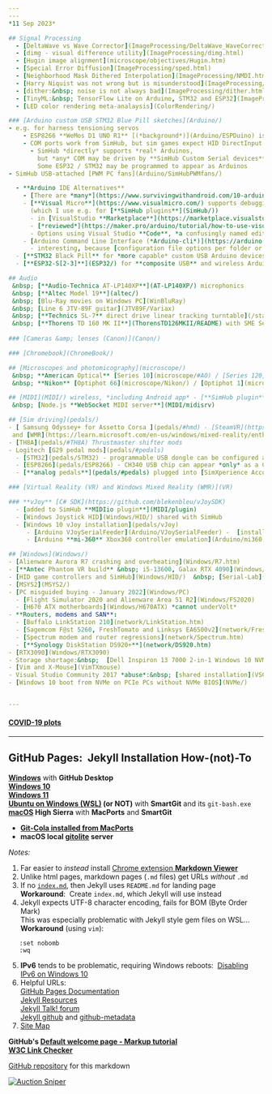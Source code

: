 ```yaml
---
---
*11 Sep 2023*  

## Signal Processing
  - [DeltaWave vs Wave Corrector](ImageProcessing/DeltaWave_WaveCorrector.html)
  - [dimg - visual difference utility](ImageProcessing/dimg.html)
  - [Hugin image alignment](microscope/objectives/Hugin.htm)  
  - [Special Error Diffusion](ImageProcessing/sped.html)
  - [Neighborhood Mask Dithered Interpolation](ImageProcessing/NMDI.html)
  - [Harry Niquist was not wrong but is misunderstood](ImageProcessing/Nyquist.html)
  - [dither:&nbsp; noise is not always bad](ImageProcessing/dither.html)
  - [TinyML:&nbsp; TensorFlow Lite on Arduino, STM32 and ESP32](ImageProcessing/TinyML.htm)  
  - [LED color rendering meta-analaysis](ColorRendering/)  

### [Arduino custom USB STM32 Blue Pill sketches](Arduino/)
- e.g. for harness tensioning servos
    - ESP8266 **WeMos D1 UNO R1** [(*background*)](Arduino/ESPDuino) is a COM device  
    - COM ports work from SimHub, but sim games expect HID DirectInput
      - SimHub *directly* supports *real* Arduinos,  
        but *any* COM may be driven by **SimHub Custom Serial devices**  
        Some ESP32 / STM32 may be programmed to appear as Arduinos
- SimHub USB-attached [PWM PC fans](Arduino/SimHubPWMfans/)

  - **Arduino IDE Alternatives**
    - [There are *many*](https://www.survivingwithandroid.com/10-arduino-ide-alternative-to-start-programming/)
    - [**Visual Micro**](https://www.visualmicro.com/) supports debugging in Visual Studio  
      (which I use e.g. for [**SimHub plugins**](SimHub/))
      - in [VisualStudio **Marketplace**](https://marketplace.visualstudio.com/items?itemName=VisualMicro.ArduinoIDEforVisualStudio)  
      - [*reviewed*](https://maker.pro/arduino/tutorial/how-to-use-visual-studio-for-arduino-development)  
      - Options using Visual Studio **Code**, *a confusingly named editor*, are discounted;&nbsp; I prefer GVim
    - [Arduino Command Line Interface (*Arduino-cli*)](https://arduino.github.io/arduino-cli/0.31/)
      - interesting, because [configuration file options per folder or root folder](https://arduino.github.io/arduino-cli/0.31/commands/arduino-cli_config_init/)
  - [**STM32 Black Pill** for *more capable* custom USB Arduino devices](Arduino/black)
  - [**ESP32-S[2-3]**](ESP32/) for **composite USB** and wireless Arduino devices  

## Audio  
 &nbsp; [**Audio-Technica AT-LP140XP**](AT-LP140XP/) microphonics  
 &nbsp; [**Altec Model 19**](altec/)  
 &nbsp; [Blu-Ray movies on Windows PC](WinBluRay)  
 &nbsp; [Line 6 JTV-89F guitar](JTV89F/Variax)  
 &nbsp; [**Technics SL-7** direct drive linear tracking turntable](/static/SL-7/)  
 &nbsp; [**Thorens TD 160 MK II**](ThorensTD126MKII/README) with SME Series III  
  
### [Cameras &amp; lenses (Canon)](Canon/)

### [Chromebook](ChromeBook/)

## [Microscopes and photomicography](microscope/)  
 &nbsp; **American Optical** [Series 10](microscope/#AO) / [Series 120](microscope/AO/) / [Reichert EPIStar](microscope/#EPIStar)  
 &nbsp; **Nikon** [Optiphot 66](microscope/Nikon/) / [Optiphot 1](microscope/Nikon/Optiphot/) [Metaphot](microscope/Nikon/Metaphot/)  

## [MIDI](MIDI/) wireless, *including Android app* - [**SimHub plugin**](MIDI/plugin/)
 &nbsp; [Node.js **WebSocket MIDI server**](MIDI/midisrv)

## [Sim driving](pedals/)
- [ Samsung Odyssey+ for Assetto Corsa ](pedals/#hmd) - [SteamVR](https://steamcommunity.com/app/250820)
 and [WMR](https://learn.microsoft.com/en-us/windows/mixed-reality/enthusiast-guide/)  
- [TH8A](pedals/#TH8A) Thrustmaster shifter mods
- Logitech [G29 pedal mods](pedals/#pedals)
  - [STM32](pedals/STM32) - programmable USB dongle can be configured as [HID gamepad](Windows/HID/)
  - [ESP8266](pedals/ESP8266) - CH340 USB chip can appear *only* as a COM port to Windows
  - [**analog pedals**](pedals/#pedals) plugged into [SimXperience AccuForce controller](pedals/#analog)  

### [Virtual Reality (VR) and Windows Mixed Reality (WMR)](VR)  

### **vJoy** [C# SDK](https://github.com/blekenbleu/vJoySDK)  
  - [added to SimHub **MIDIio plugin**](MIDI/plugin)
  - [Windows Joystick HID](Windows/HID/) shared with SimHub
  - [Windows 10 vJoy installation](pedals/vJoy)
     - [Arduino VJoySerialFeeder](Arduino/VJoySerialFeeder) -  [install](Arduino/vJoySFinstall)
     - [Arduino **mi-360** Xbox360 controller emulation](Arduino/mi360)

## [Windows](Windows/)
- [Alienware Aurora R7 crashing and overheating](Windows/R7.htm)  
- [**Antec Phantom VR build** &nbsp; i5-13600, Galax RTX 4090](Windows/PhantomVR.htm)  
- [HID game controllers and SimHub](Windows/HID/)  &nbsp; [Serial-Lab](Windows/SerialLab)
- [MSYS2](MSYS2/)
- [PC misguided buying - January 2022](Windows/PC)  
  - [Flight Simulator 2020 and Alienware Area 51 R2](Windows/FS2020)
  - [H670 ATX motherboards](Windows/H670ATX) *cannot underVolt*
- **Routers, modems and SAN**:  
  - [Buffalo LinkStation 210](network/LinkStation.htm)  
  - [Sagemcom F@st 5260, FreshTomato and Linksys EA6500v2](network/FreshTomato.htm)  
  - [Spectrum modem and router regressions](network/Spectrum.htm)  
  - [**Synology DiskStation DS920+**](network/DS920.htm)  
- [RTX3090](Windows/RTX3090)  
- Storage shortage:&nbsp;  [Dell Inspiron 13 7000 2-in-1 Windows 10 NVMe SSD](NVMe/Inspiron13.htm)  
- [Vim and X-Mouse](VimTXmouse)
- Visual Studio Community 2017 *abuse*:&nbsp; [shared installation](VSC2017)
- [Windows 10 boot from NVMe on PCIe PCs without NVMe BIOS](NVMe/)  


---
```


#### [COVID-19 plots](covid)

---

## GitHub Pages:&nbsp; Jekyll Installation How-(not)-To
**[Windows](GitHubPages)** with **GitHub Desktop**  
**[Windows 10](GitHubW10)**  
**[Windows 11](GitHubW11/)**  
**[Ubuntu on Windows (WSL)](GitHubWSL) (or NOT)** with **SmartGit**  and its `git-bash.exe`  
**[macOS](GitHubMac) High Sierra** with **MacPorts** and **SmartGit**
 - [**Git-Cola installed from MacPorts**](GitColaMacPorts)
 - **macOS local [gitolite](MacGit) server**

*Notes:*
1. Far easier to *instead* install [Chrome extension **Markdown
   Viewer**](https://chrome.google.com/webstore/detail/markdown-viewer/ckkdlimhmcjmikdlpkmbgfkaikojcbjk?hl=en)
2. Unlike html pages, markdown pages (`.md` files) get URLs *without* `.md`  
3. If no [`index.md`](/), then Jekyll uses `README.md` for landing page  
   **Workaround**:&nbsp;  Create `index.md`, which Jekyll will use instead  
4. Jekyll expects UTF-8 character encoding, fails for BOM (Byte Order Mark)  
   This was especially problematic with Jekyll style gem files on WSL...  
   **Workaround** (using `vim`):  
```
   :set nobomb
   :wq
```
5. **IPv6** tends to be problematic, requiring Windows reboots:&nbsp;
   [Disabling IPv6 on Windows 10](https://help.my-private-network.co.uk/support/solutions/articles/6000158531-how-to-disable-ipv6-on-windows-10)
6. Helpful URLs:  
  [GitHub Pages Documentation](https://docs.github.com/en/pages)  
  [Jekyll Resources](https://jekyllrb.com/resources/)  
  [Jekyll Talk! forum](https://talk.jekyllrb.com/)  
  [Jekyll github](https://github.com/jekyll) and [github-metadata](https://github.com/jekyll/github-metadata/issues)  
7. [Site Map](SiteMap.htm)  

**GitHub's [Default welcome page - Markup tutorial](Welcome)**  
**[W3C Link Checker](https://validator.w3.org/checklink)**  

[GitHub repository](https://github.com/blekenbleu/blekenbleu.github.io)
for this markdown  

[![Auction Sniper](https://www.gixen.com/images/gixenlink.gif)](https://www.gixen.com/index.php)
